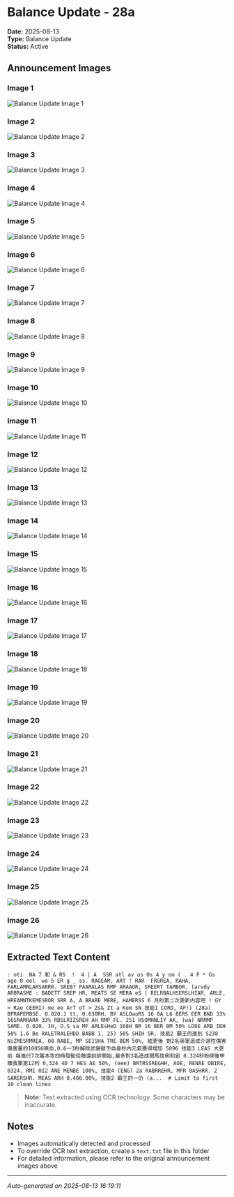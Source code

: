 # Balance Update - 28a

**Date:** 2025-08-13  
**Type:** Balance Update  
**Status:** Active  

## Announcement Images

### Image 1
![Balance Update Image 1](images/01.jpg)

### Image 2
![Balance Update Image 2](images/02.jpg)

### Image 3
![Balance Update Image 3](images/03.jpg)

### Image 4
![Balance Update Image 4](images/04.jpg)

### Image 5
![Balance Update Image 5](images/05.jpg)

### Image 6
![Balance Update Image 6](images/06.jpg)

### Image 7
![Balance Update Image 7](images/07.jpg)

### Image 8
![Balance Update Image 8](images/08.jpg)

### Image 9
![Balance Update Image 9](images/09.jpg)

### Image 10
![Balance Update Image 10](images/10.jpg)

### Image 11
![Balance Update Image 11](images/11.jpg)

### Image 12
![Balance Update Image 12](images/12.jpg)

### Image 13
![Balance Update Image 13](images/13.jpg)

### Image 14
![Balance Update Image 14](images/14.jpg)

### Image 15
![Balance Update Image 15](images/15.jpg)

### Image 16
![Balance Update Image 16](images/16.jpg)

### Image 17
![Balance Update Image 17](images/17.jpg)

### Image 18
![Balance Update Image 18](images/18.jpg)

### Image 19
![Balance Update Image 19](images/19.jpg)

### Image 20
![Balance Update Image 20](images/20.jpg)

### Image 21
![Balance Update Image 21](images/21.jpg)

### Image 22
![Balance Update Image 22](images/22.jpg)

### Image 23
![Balance Update Image 23](images/23.jpg)

### Image 24
![Balance Update Image 24](images/24.jpg)

### Image 25
![Balance Update Image 25](images/25.jpg)

### Image 26
![Balance Update Image 26](images/508289051_1236581441811697_1017407275200077235_n.jpg)

## Extracted Text Content

```
: oti  NA 7 和 & RS  !  4 | A  SSR atl av os Os 4 y om ( . 4 F * Gs age 0 eel  wo 5 ER g _ ss. RAGEAM, ART ! RAR  FRGREA, RAHA, FARLAMRLARSARRR. SREB? PAARALAS RMP ARAAOR, SREERT TAMBOR. (arvdy ARBRASME : BADETT SREP HR, MEATS SE MERA eS | RELRBALHSERSLHIAR, ARLE, HREAMNTKEMESROR SRR A, A BRARE MERE, HAMERSS 6 月的第二次更新内容吧 ! GY > Rae CEERI) me ee ArT oT > Zs& Zt a Kom SN 技能1 CORO, AF!) (28a) BPRAPERBSE. 0.020.1 tt, 0.630RH. BY ASLOaoRS 16 8A L6 BERS EER BND 33% 16SRARRARA 33% RBSLRIZSREH AH RMP FL. 251 HSOMHNLIY AK, (wa) NRMMP SAME. 0.020. 1H, O.S sa MF ARLEsHeD 168H BR 16 BER BM 50% LO8E ARB IEH 50% 1.6 Be RALETRALEHDD BABB 1, 25) 50S SHIH SR. 技能2 霸王的進到 S238 NiZMESRMREA. 08 RABE, MP SE1SHA TRE BEM 50%, 絃更後 對2名英軍造成介選性傷害傷害量的10056唄血,0.6一3秒解除武裝賦予自身秒內元氣獲得增加 5096 技能3 LEAS 大更前 每進行7次基本攻四時發動從敵還前排開始,最多對3名造成間馬性俐和宕 0.324秒粉碎催甲臻我軍第12列 0,324 4D 7 HES AE 50%, (eee) BRTRSSREGHH, AOE, RENAE OBIRE, 0324, RMI OI2 ANE MENBE 100%, 技能4 (ENG) 2a RABRREHR, MFR 0ASHRR. 2 SARERSHR. MEAS ARH 0.486.00%, 技能2 霸王的一仍 (a...  # Limit to first 10 clean lines

```

> **Note:** Text extracted using OCR technology. Some characters may be inaccurate.

## Notes

- Images automatically detected and processed
- To override OCR text extraction, create a `text.txt` file in this folder
- For detailed information, please refer to the original announcement images above

---

*Auto-generated on 2025-08-13 16:19:11*
